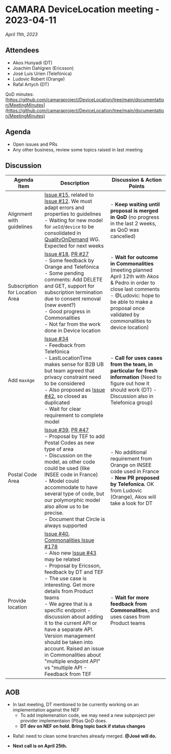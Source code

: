 # CAMARA DeviceLocation meeting - 2023-04-11

*April 11th, 2023*

## Attendees

* Akos Hunyadi (DT)
* Joachim Dahlgren (Ericsson)
* José Luis Urien (Telefónica)
* Ludovic Robert (Orange)
* Rafal Artych (DT)

QoD minutes: [https://github.com/camaraproject/DeviceLocation/tree/main/documentation/MeetingMinutes](https://github.com/camaraproject/DeviceLocation/tree/main/documentation/MeetingMinutes)

## Agenda

* Open issues and PRs
* Any other business, review some topics raised in last meeting

## Discussion

| Agenda Item | Description | Discussion & Action Points |
| ----------- | ----------- | ------------ |
| Alignment with guidelines | [Issue #15](https://github.com/camaraproject/DeviceLocation/issues/15), related to [Issue #12](https://github.com/camaraproject/DeviceLocation/issues/12). We must adapt errors and properties to guidelines<br> - Waiting for new model for `ueId`/`device` to be consolidated in  [QualityOnDemand](https://github.com/camaraproject/QualityOnDemand) WG. Expected for next weeks | - **Keep waiting until proposal is merged in QoD** (no progress in the last 2 weeks, as QoD was cancelled) |
| Subscription for Location Area | [Issue #18](https://github.com/camaraproject/DeviceLocation/issues/18), [PR #27](https://github.com/camaraproject/DeviceLocation/pull/27)<br> - Some feedback by Orange and Telefónica<br> - Some pending comments: Add DELETE and GET, support for subscription termination due to consent removal (new event?)<br> - Good progress in Commonalities<br> - Not far from the work done in Device location | - **Wait for outcome in Commonalities** (meeting planned April 12th with Akos & Pedro in order to close last comments - @Ludovic: hope to be able to make a proposal once validated by commonalities to device location) |
| Add `maxAge` | [Issue #34](https://github.com/camaraproject/DeviceLocation/issues/34)<br> - Feedback from Telefónica<br> - LastLocationTime makes sense for B2B UB but team agreed that privacy constraint need to be considered <br> - Also proposed as [Issue #42](https://github.com/camaraproject/DeviceLocation/issues/42), so closed as duplicated <br> - Wait for clear requirement to complete model | - **Call for uses cases from the team, in particular for fresh information** (Need to figure out how it should work (DT) - Discussion also in Telefonica group)|
| Postal Code Area | [Issue #39](https://github.com/camaraproject/DeviceLocation/issues/39), [PR #47](https://github.com/camaraproject/DeviceLocation/pull/47)<br> - Proposal by TEF to add Postal Codes as new type of area<br> - Discussion on the model, as other code could be used (like INSEE code in France)<br> - Model could accommodate to have several type of code, but our polymorphic model also allow us to be precise. <br> - Document that Circle is always supported |  - No additional requirement from Orange on INSEE code used in France<br> - **New PR proposed by Telefonica.** OK from Ludovic (Orange), Akos will take a look for DT |
| Provide location | [Issue #40](https://github.com/camaraproject/DeviceLocation/issues/40), [Commonalities Issue #178](https://github.com/camaraproject/WorkingGroups/issues/178)<br> - Also new [Issue #43](https://github.com/camaraproject/DeviceLocation/issues/43) may be related<br> - Proposal by Ericsson, feedback by DT and TEF <br> - The use case is interesting. Get more details from Product teams<br> - We agree that is a specific endpoint - discussion about adding it to the current API or have a separate API. Version management should be taken into account. Raised an issue in Commonalities about "multiple endpoint API" vs "multiple API - Feedback from TEF | <br><br> - **Wait for more feedback from Commonalities**, and uses cases from Product teams |


## AOB

* In last meeting, DT mentioned to be currently working on an implementation against the NEF
  - To add implemenation code, we may need a new subproject per provider implementaion (PI)as QoD does.
  - **DT dev on NEF on hold. Bring topic back if status changes** 
<p/>

* Rafal: need to clean some branches already merged. **@José will do.**
<p/>

* **Next call is on April 25th.**